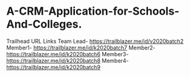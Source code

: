 # A-CRM-Application-for-Schools-And-Colleges.
Trailhead URL Links
Team Lead- https://trailblazer.me/id/v2020batch2
Member1- https://trailblazer.me/id/k2020batch7
Member2- https://trailblazer.me/id/k2020batch6
Member3- https://trailblazer.me/id/k2020batch8
Member4- https://trailblazer.me/id/k2020batch9
